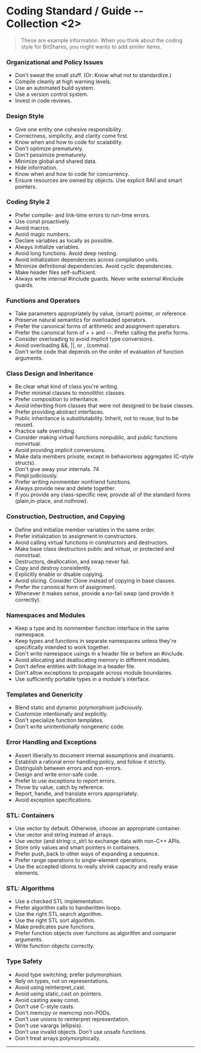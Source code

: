 
# Coding Standard / Guide -- Collection <2>

> These are example information. When you think about the coding style for BitShares, you might wanto to add similer items.

### Organizational and Policy Issues 

- Don't sweat the small stuff. (Or: Know what not to standardize.) 
- Compile cleanly at high warning levels. 
- Use an automated build system. 
- Use a version control system. 
- Invest in code reviews. 

### Design Style 

- Give one entity one cohesive responsibility. 
- Correctness, simplicity, and clarity come first. 
- Know when and how to code for scalability. 
- Don't optimize prematurely. 
- Don't pessimize prematurely. 
- Minimize global and shared data. 
- Hide information. 
- Know when and how to code for concurrency. 
- Ensure resources are owned by objects. Use explicit RAII and smart pointers. 

### Coding Style 2

- Prefer compile- and link-time errors to run-time errors. 
- Use const proactively.
- Avoid macros.
- Avoid magic numbers. 
- Declare variables as locally as possible. 
- Always initialize variables. 
- Avoid long functions. Avoid deep nesting.
- Avoid initialization dependencies across compilation units. 
- Minimize definitional dependencies. Avoid cyclic dependencies. 
- Make header files self-sufficient.
- Always write internal #include guards. Never write external #include guards.

### Functions and Operators

- Take parameters appropriately by value, (smart) pointer, or reference. 
- Preserve natural semantics for overloaded operators.
- Prefer the canonical forms of arithmetic and assignment operators.
- Prefer the canonical form of + + and --. Prefer calling the prefix forms. 
- Consider overloading to avoid implicit type conversions.
- Avoid overloading &&, ||, or , (comma). 
- Don't write code that depends on the order of evaluation of function arguments. 

### Class Design and Inheritance 

- Be clear what kind of class you're writing. 
- Prefer minimal classes to monolithic classes. 
- Prefer composition to inheritance. 
- Avoid inheriting from classes that were not designed to be base classes. 
- Prefer providing abstract interfaces.
- Public inheritance is substitutability. Inherit, not to reuse, but to be reused. 
- Practice safe overriding. 
- Consider making virtual functions nonpublic, and public functions nonvirtual. 
- Avoid providing implicit conversions. 
- Make data members private, except in behaviorless aggregates (C-style structs). 
- Don't give away your internals. 74
- Pimpl judiciously. 
- Prefer writing nonmember nonfriend functions. 
- Always provide new and delete together. 
- If you provide any class-specific new, provide all of the standard forms (plain,in-place, and nothrow).



### Construction, Destruction, and Copying 

- Define and initialize member variables in the same order.
- Prefer initialization to assignment in constructors. 
- Avoid calling virtual functions in constructors and destructors. 
- Make base class destructors public and virtual, or protected and nonvirtual. 
- Destructors, deallocation, and swap never fail. 
- Copy and destroy consistently.
- Explicitly enable or disable copying. 
- Avoid slicing. Consider Clone instead of copying in base classes. 
- Prefer the canonical form of assignment.
- Whenever it makes sense, provide a no-fail swap (and provide it correctly).

### Namespaces and Modules 

- Keep a type and its nonmember function interface in the same namespace.
- Keep types and functions in separate namespaces unless they're specifically intended to work together. 
- Don't write namespace usings in a header file or before an #include. 
- Avoid allocating and deallocating memory in different modules.
- Don't define entities with linkage in a header file. 
- Don't allow exceptions to propagate across module boundaries. 
- Use sufficiently portable types in a module's interface. 

### Templates and Genericity 

- Blend static and dynamic polymorphism judiciously. 
- Customize intentionally and explicitly.
- Don't specialize function templates.
- Don't write unintentionally nongeneric code. 

### Error Handling and Exceptions 

- Assert liberally to document internal assumptions and invariants. 
- Establish a rational error handling policy, and follow it strictly. 
- Distinguish between errors and non-errors. 
- Design and write error-safe code. 
- Prefer to use exceptions to report errors.
- Throw by value, catch by reference. 
- Report, handle, and translate errors appropriately.
- Avoid exception specifications. 



### STL: Containers 

- Use vector by default. Otherwise, choose an appropriate container. 
- Use vector and string instead of arrays.
- Use vector (and string::c_str) to exchange data with non-C++ APIs. 
- Store only values and smart pointers in containers. 
- Prefer push_back to other ways of expanding a sequence. 
- Prefer range operations to single-element operations. 
- Use the accepted idioms to really shrink capacity and really erase elements.

### STL: Algorithms 

- Use a checked STL implementation. 
- Prefer algorithm calls to handwritten loops.
- Use the right STL search algorithm. 
- Use the right STL sort algorithm. 
- Make predicates pure functions. 
- Prefer function objects over functions as algorithm and comparer arguments.
- Write function objects correctly.

### Type Safety

- Avoid type switching; prefer polymorphism. 
- Rely on types, not on representations. 
- Avoid using reinterpret_cast. 
- Avoid using static_cast on pointers. 
- Avoid casting away const. 
- Don't use C-style casts. 
- Don't memcpy or memcmp non-PODs. 
- Don't use unions to reinterpret representation. 
- Don't use varargs (ellipsis).
- Don't use invalid objects. Don't use unsafe functions. 
- Don't treat arrays polymorphically. 

***
